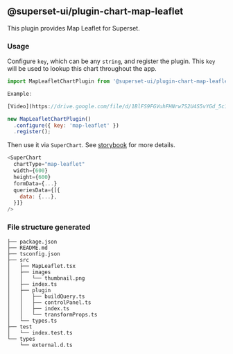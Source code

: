 ## @superset-ui/plugin-chart-map-leaflet



This plugin provides Map Leaflet for Superset.

### Usage

Configure `key`, which can be any `string`, and register the plugin. This `key` will be used to lookup this chart throughout the app.

```js
import MapLeafletChartPlugin from '@superset-ui/plugin-chart-map-leaflet';

Example:

[Video](https://drive.google.com/file/d/1BlFS9FGVuhFHNrw7S2U4S5vYGd_5c1Cb/view?usp=sharing)

new MapLeafletChartPlugin()
  .configure({ key: 'map-leaflet' })
  .register();
```

Then use it via `SuperChart`. See [storybook](https://apache-superset.github.io/superset-ui/?selectedKind=plugin-chart-map-leaflet) for more details.

```js
<SuperChart
  chartType="map-leaflet"
  width={600}
  height={600}
  formData={...}
  queriesData={[{
    data: {...},
  }]}
/>
```

### File structure generated

```
├── package.json
├── README.md
├── tsconfig.json
├── src
│   ├── MapLeaflet.tsx
│   ├── images
│   │   └── thumbnail.png
│   ├── index.ts
│   ├── plugin
│   │   ├── buildQuery.ts
│   │   ├── controlPanel.ts
│   │   ├── index.ts
│   │   └── transformProps.ts
│   └── types.ts
├── test
│   └── index.test.ts
└── types
    └── external.d.ts
```
